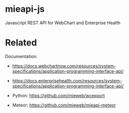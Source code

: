 # mieapi-js
Javascript REST API for WebChart and Enterprise Health



# Related

Documentation: 
* https://docs.webchartnow.com/resources/system-specifications/application-programming-interface-api/
* https://docs.enterprisehealth.com/resources/system-specifications/application-programming-interface-api/

* Python: https://github.com/mieweb/wcexport
* Meteor: https://github.com/mieweb/mieapi-meteor

